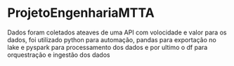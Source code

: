 # ProjetoEngenhariaMTTA
Dados foram coletados ateaves de uma API com volocidade e valor para os dados, foi utilizado python para automação, pandas para exportação no lake e pyspark para processamento dos dados e por ultimo o df para orquestração e ingestão dos dados
